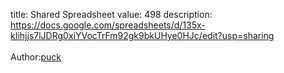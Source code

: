title: Shared Spreadsheet
value: 498
description: https://docs.google.com/spreadsheets/d/135x-kIihjjs7lJDRg0xiYVocTrFm92gk9bkUHye0HJc/edit?usp=sharing<br><br>Author:<a href="https://twitter.com/jere_pr3">puck</a></strong>